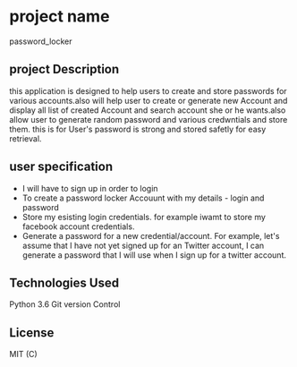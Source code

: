 # project name
password_locker
## project Description
this application is designed to help users to create  and store  passwords for various accounts.also will help user to create  or generate new Account and display all list of created Account  and search account she or he wants.also allow user to generate random password and various credwntials and store them. this is for User's password is strong and stored safetly for easy retrieval.
## user specification
* I will have to sign up in order to login
* To create a password locker Accouunt with my details - login and password
* Store my esisting login credentials. for example iwamt to store my facebook  account credentials.
* Generate a password for a new credential/account. For example, let's assume that I have not yet signed up for an Twitter account, I can generate a password that I will use when I sign up for a twitter account.

## Technologies Used
Python 3.6
Git version Control
## License
MIT (C)